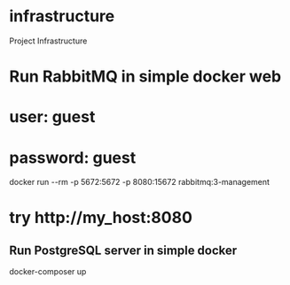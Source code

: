 # infrastructure
Project Infrastructure


# Run RabbitMQ in simple docker web 
# user: guest
# password: guest
docker run --rm -p 5672:5672 -p 8080:15672 rabbitmq:3-management

# try http://my_host:8080


## Run PostgreSQL server in simple docker

docker-composer up
